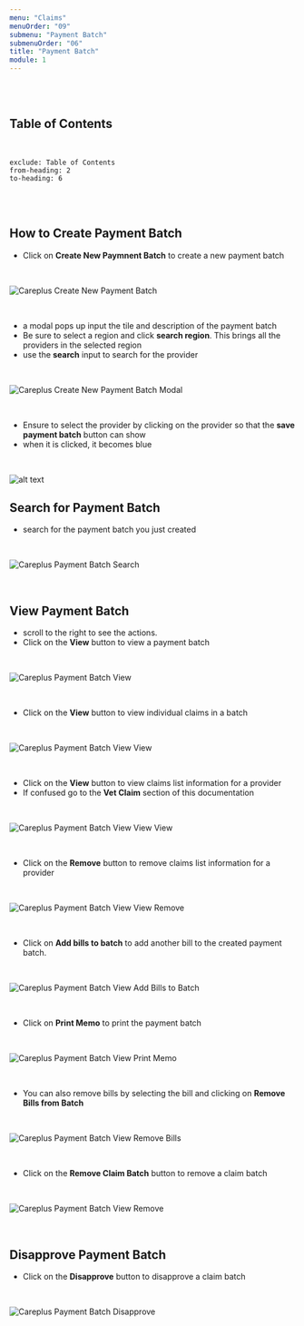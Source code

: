 ```yaml
---
menu: "Claims"
menuOrder: "09"
submenu: "Payment Batch"
submenuOrder: "06"
title: "Payment Batch"
module: 1
---
```


<br />
<br />

## Table of Contents

<br />

```toc
exclude: Table of Contents
from-heading: 2
to-heading: 6
```

<br />
<br />

## How to Create Payment Batch

- Click on **Create New Paymnent Batch** to create a new payment batch

<br />

![Careplus Create New Payment Batch](/docs/images/CareplusCreateNewPaymentBatch.png "Create New Payment Batch")

<br>

- a modal pops up input the tile and description of the payment batch
- Be sure to select a region and click **search region**. This brings all the providers in the selected region
- use the **search** input to search for the provider

<br />

![Careplus Create New Payment Batch Modal](/docs/images/CareplusCreateNewPaymentBatchModal.png "Create New Payment Batch Modal")

<br>

- Ensure to select the provider by clicking on the provider so that the **save payment batch** button can show
- when it is clicked, it becomes blue

<br>

![alt text](/docs/images/savePaymentBatch.png "Title")

## Search for Payment Batch

- search for the payment batch you just created

<br>

![Careplus Payment Batch Search](/docs/images/CareplusPaymentBatchSearch.png "Payment Batch Search")

<br />

## View Payment Batch

- scroll to the right to see the actions.
- Click on the **View** button to view a payment batch

<br>

![Careplus Payment Batch View](/docs/images/CareplusPaymentBatchView.png "Payment Batch View")

<br />

- Click on the **View** button to view individual claims in a batch

<br />

![Careplus Payment Batch View View](/docs/images/CareplusPaymentBatchViewView.png "Payment Batch View View")

<br />

- Click on the **View** button to view claims list information for a provider
- If confused go to the **Vet Claim** section of this documentation

<br />

![Careplus Payment Batch View View View](/docs/images/CareplusPaymentBatchViewViewView.png "Payment Batch View View View")

<br />

- Click on the **Remove** button to remove claims list information for a provider

<br />

![Careplus Payment Batch View View Remove](/docs/images/CareplusPaymentBatchViewViewRemove.png "Payment Batch View View Remove")

<br />

- Click on **Add bills to batch** to add another bill to the created payment batch.

<br />

![Careplus Payment Batch View Add Bills to Batch](/docs/images/CareplusPaymentBatchViewAddBillstoBatch.png "Payment Batch View Add Bills to Batch")

<br />

- Click on **Print Memo** to print the payment batch

<br>

![Careplus Payment Batch View Print Memo](/docs/images/CareplusPaymentBatchViewPrintMemo.png "Payment Batch View Print Memo")

<br />

- You can also remove bills by selecting the bill and clicking on **Remove Bills from Batch**

<br />

![Careplus Payment Batch View Remove Bills](/docs/images/CareplusPaymentBatchViewRemoveBills.png "Payment Batch View Remove Bills")

<br />

- Click on the **Remove Claim Batch** button to remove a claim batch

<br />

![Careplus Payment Batch View Remove](/docs/images/CareplusPaymentBatchViewRemove.png "Payment Batch View Remove")

<br />

## Disapprove Payment Batch

- Click on the **Disapprove** button to disapprove a claim batch

<br />

![Careplus Payment Batch Disapprove](/docs/images/CareplusPaymentBatchDisapprove.png "Payment Batch Disapprove")

<br />

<!-- ![alt text](/docs/images/CPCourseSettings.png "Title")

<br />

- Click on **Viewer** tab to view course details
- Select learning path from the dropdown list
- Select learning area of interest from the dropdown list
- Select pricing from the dropdown list
- Click on **Save Viewer Settings** button to save viewers settings

<br>

![alt text](/docs/images/CpCreateCourse.png "Title")

<br />

- Click on **Course Content** tab to view course details
- Type in Section Title in the text area
- Click on **Add Section** button to add new section

- Click on the arrow to release dropdown
  <br>

![alt text](/docs/images/CPAddContent.png "Title")

<br />

- Click on **Add Content** button to add new content

<br>

![alt text](/docs/images/ChemistryVideo.png "Title")

<br />

- Click on **Course Content** tab to view course details
- Enter Content name
- Select files to upload (PDF or Video ) from the dropdown
- Click on **Choose file** to select file from your computer
- Click on **Add Content** button to upload selected file

<br />

![alt text](/docs/images/CpPublishCourse.png "Title")

<br />

- Click on **Preview Course** button to make neccessary corrections OR
- Click on **Publish Course** button to publish course

<br />

![alt text](/docs/images/ConfirmPublished.png "Title")

<br />

- Click on **Close** button to close modal

**Note: Once course has been published it cannot be edited**

<br />
<br />

## How to access Published Courses

- Click on **My Content** on the side bar to direct you to content page

<br />

![alt text](/docs/images/CPpublishedContent.png "Title")

<br />

- Click on **Course** to direct you to list of published courses

<br />

![alt text](/docs/images/CPCourse.png "Title")

<br />
 -->
